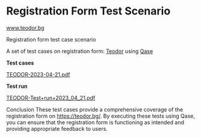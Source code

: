 # Registration Form Test Scenario
www.teodor.bg 

Registration form test case scenario


A set of test cases on registration form: [Teodor](https://teodor.bg/) using [Qase](https://qase.io/) 

**Test cases**

[TEODOR-2023-04-21.pdf](TEODOR-2023-04-21.pdf)


**Test run**

[TEODOR-Test+run+2023_04_21.pdf](TEODOR-Test+run+2023_04_21.pdf)


Conclusion
These test cases provide a comprehensive coverage of the registration form on https://teodor.bg/. By executing these tests using Qase, you can ensure that the registration form is functioning as intended and providing appropriate feedback to users.








































